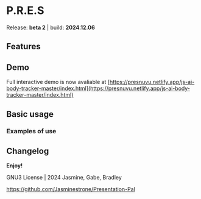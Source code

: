 # P.R.E.S
Release: **beta 2** | build: **2024.12.06**

## Features
## Demo
Full interactive demo is now avaliable at [https://presnuvu.netlify.app/js-ai-body-tracker-master/index.html](https://presnuvu.netlify.app/js-ai-body-tracker-master/index.html)
## Basic usage
### Examples of use
## Changelog

**Enjoy!**

GNU3 License | 2024 Jasmine, Gabe, Bradley

https://github.com/Jasminestrone/Presentation-Pal
